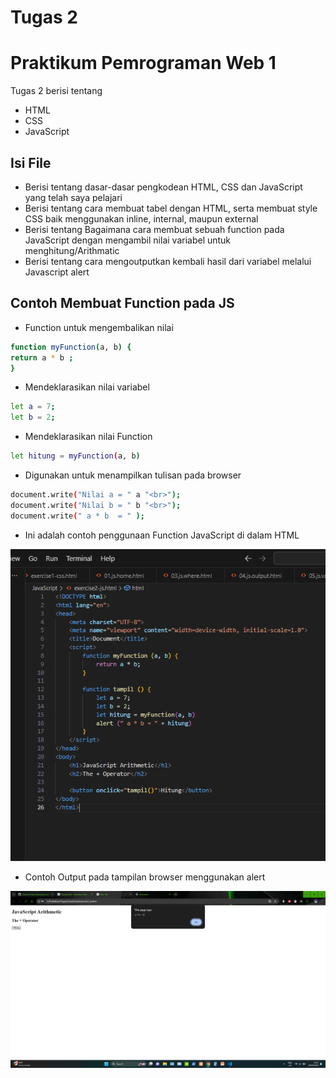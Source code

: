 # Tugas 2
# Praktikum Pemrograman Web 1

Tugas 2 berisi tentang

- HTML
- CSS
- JavaScript
  
## Isi File

- Berisi tentang dasar-dasar pengkodean HTML, CSS dan JavaScript yang telah saya pelajari
- Berisi tentang cara membuat tabel dengan HTML, serta membuat style CSS baik menggunakan inline, internal, maupun external
- Berisi tentang Bagaimana cara membuat sebuah function pada JavaScript dengan mengambil nilai variabel untuk menghitung/Arithmatic
- Berisi tentang cara mengoutputkan kembali hasil dari variabel melalui Javascript alert

## Contoh Membuat Function pada JS

- Function untuk mengembalikan nilai
```sh
function myFunction(a, b) {
return a * b ;
}
```

 - Mendeklarasikan nilai variabel
```sh
let a = 7;
let b = 2;
```

- Mendeklarasikan nilai Function
```sh
let hitung = myFunction(a, b)
```

- Digunakan untuk menampilkan tulisan pada browser
```sh
document.write("Nilai a = " a "<br>");
document.write("Nilai b = " b "<br>");
document.write(" a * b  = " );
```
- Ini adalah contoh penggunaan Function JavaScript di dalam HTML

![alt text](https://github.com/Zahran15/Task/blob/main/Screenshot%20(38).png)

- Contoh Output pada tampilan browser menggunakan alert

![alt text](https://github.com/Zahran15/Task/blob/main/Screenshot%20(37).png)
